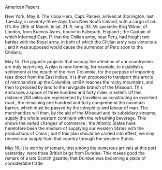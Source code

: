 American Papers.New York, May 8. The sloop Hero, Capt. Palmer, arrived at Stonington, last Tuesday, in seventy-three days from New South Iceland, with a cargo of oil. ON the 28th of March, in lat. 21. S. long. 35. W. spokethe Brig Wilner, of London, from Buenos Ayres, bound to Falmouth, England ; the Captain of which informed Capt. P. that the Chilian army, near Peru, had fought two battles with the Royal army, in both of which the Chilian army was victorious ; and it was supposed would cause the surrender of Peru soon to the Chilians.May 15. The gigantic projects that occupy the attention of our countrymen are truly surprising. A plan is now forming, for example, to establish a settlement at the mouth of the river Columbia, for the purpose of importing teas direct from the East Indies. It is then proposed to transport this article of merchandize up the Columbia, until it reaches the rocky mountains, and then to proceed by land to the navigable branch of the Missouri. This embraces a space of three hundred and forty miles in extent. Of this distance 200 miles are represented by travellers as constituting an excellent road ; the remaining one hundred and forty comprehend the mountain barrier, which must be passed by the intrepidity and labour of man. The merchandize will then, by the aid of the Missouri and its subsidiary streams, supply the whole western continent with the refreshing beverage. This shows the varied changes of commerse ; the Atlantic States have heretofore been the medium of supplying our western States with the productions of China ; but if this plan should be carried into effect, we may receive our supply from that country through the western States.May 16. It is worthy of remark, that among the numerous arrivals at this port yesterday, were three British brigs from Dundee. This makes good the remark of a late Scotch gazette, that Dundee was becoming a place of considerable trade.